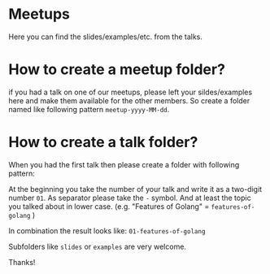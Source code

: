 # Meetups
Here you can find the slides/examples/etc. from the talks.

# How to create a meetup folder?
if you had a talk on one of our meetups, please left your sildes/examples here and make them available for the other members.
So create a folder named like following pattern `meetup-yyyy-MM-dd`.

# How to create a talk folder?

When you had the first talk then please create a folder with following pattern:

At the beginning you take the number of your talk and write it as a two-digit number `01`. As separator please take the `-` symbol. And at least the topic you talked about in lower case. (e.g. "Features of Golang" = `features-of-golang` )

In combination the result looks like: `01-features-of-golang`

Subfolders like `slides` or `examples` are very welcome.

Thanks!